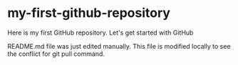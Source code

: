 # my-first-github-repository
Here is my first GitHub repository. Let's get started with GitHub


README.md file was just edited manually. This file is modified locally to see the conflict for git pull command.
